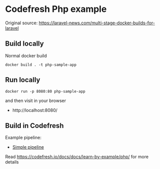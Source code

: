 # Codefresh Php example

Original source: https://laravel-news.com/multi-stage-docker-builds-for-laravel

## Build locally

Normal docker build 

`docker build . -t php-sample-app`


## Run locally

`docker run -p 8080:80 php-sample-app`

and then visit in your browser

* http://localhost:8080/

## Build in Codefresh

Example pipeline:

* [Simple pipeline](codefresh.yml)


Read https://codefresh.io/docs/docs/learn-by-example/php/ for more details



